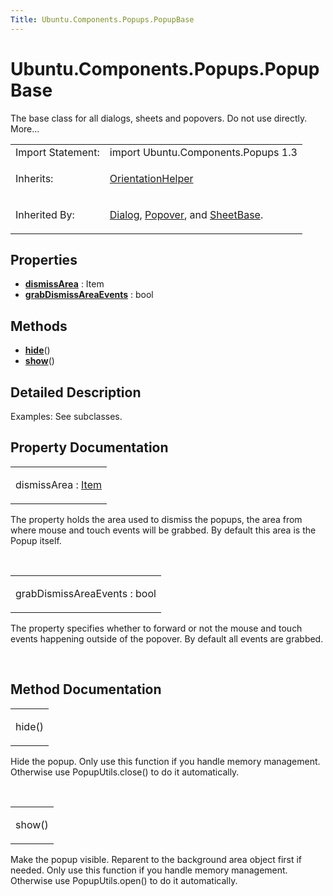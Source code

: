 ```yaml
---
Title: Ubuntu.Components.Popups.PopupBase
---
```


# Ubuntu.Components.Popups.PopupBase

<span class="subtitle"></span>
<!-- $$$PopupBase-brief -->
<p>The base class for all dialogs, sheets and popovers. Do not use directly. More...</p>
<!-- @@@PopupBase -->
<table class="alignedsummary">
<tr><td class="memItemLeft rightAlign topAlign"> Import Statement:</td><td class="memItemRight bottomAlign"> import Ubuntu.Components.Popups 1.3</td></tr><tr><td class="memItemLeft rightAlign topAlign"> Inherits:</td><td class="memItemRight bottomAlign"> <p><a href="Ubuntu.Components.OrientationHelper.md">OrientationHelper</a></p>
</td></tr><tr><td class="memItemLeft rightAlign topAlign"> Inherited By:</td><td class="memItemRight bottomAlign"> <p><a href="Ubuntu.Components.Popups.Dialog.md">Dialog</a>, <a href="Ubuntu.Components.Popups.Popover.md">Popover</a>, and <a href="Ubuntu.Components.Popups.SheetBase/">SheetBase</a>.</p>
</td></tr></table><ul>
</ul>
<h2 id="properties">Properties</h2>
<ul>
<li class="fn"><b><b><a href="#dismissArea-prop">dismissArea</a></b></b> : Item</li>
<li class="fn"><b><b><a href="#grabDismissAreaEvents-prop">grabDismissAreaEvents</a></b></b> : bool</li>
</ul>
<h2 id="methods">Methods</h2>
<ul>
<li class="fn"><b><b><a href="#hide-method">hide</a></b></b>()</li>
<li class="fn"><b><b><a href="#show-method">show</a></b></b>()</li>
</ul>
<!-- $$$PopupBase-description -->
<h2 id="details">Detailed Description</h2>
</p>
<p>Examples: See subclasses.</p>
<!-- @@@PopupBase -->
<h2>Property Documentation</h2>
<!-- $$$dismissArea -->
<table class="qmlname"><tr valign="top" id="dismissArea-prop"><td class="tblQmlPropNode"><p><span class="name">dismissArea</span> : <span class="type"><a href="QtQuick.Item.md">Item</a></span></p></td></tr></table><p>The property holds the area used to dismiss the popups, the area from where mouse and touch events will be grabbed. By default this area is the Popup itself.</p>
<!-- @@@dismissArea -->
<br/>
<!-- $$$grabDismissAreaEvents -->
<table class="qmlname"><tr valign="top" id="grabDismissAreaEvents-prop"><td class="tblQmlPropNode"><p><span class="name">grabDismissAreaEvents</span> : <span class="type">bool</span></p></td></tr></table><p>The property specifies whether to forward or not the mouse and touch events happening outside of the popover. By default all events are grabbed.</p>
<!-- @@@grabDismissAreaEvents -->
<br/>
<h2>Method Documentation</h2>
<!-- $$$hide -->
<table class="qmlname"><tr valign="top" id="hide-method"><td class="tblQmlFuncNode"><p><span class="name">hide</span>()</p></td></tr></table><p>Hide the popup. Only use this function if you handle memory management. Otherwise use PopupUtils.close() to do it automatically.</p>
<!-- @@@hide -->
<br/>
<!-- $$$show -->
<table class="qmlname"><tr valign="top" id="show-method"><td class="tblQmlFuncNode"><p><span class="name">show</span>()</p></td></tr></table><p>Make the popup visible. Reparent to the background area object first if needed. Only use this function if you handle memory management. Otherwise use PopupUtils.open() to do it automatically.</p>
<!-- @@@show -->
<br/>
